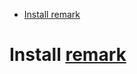 <!-- prettier-ignore-start -->
<!-- remark-ignore-start -->
<!-- X doctoc generated TOC please keep comment here to allow auto update -->
<!-- DON'T EDIT THIS SECTION, INSTEAD RE-RUN doctoc TO UPDATE -->

- [Install remark](#install-remark)

<!-- END doctoc generated TOC please keep comment here to allow auto update -->
<!-- remark-ignore-end -->
<!-- prettier-ignore-end -->

<!--| Begin the documentation section |-->

<!-- TODO: add another section here -->

<!-- remark-ignore -->
# Install [remark](https://npm.im/remark)
